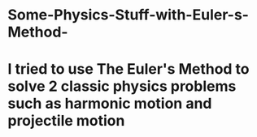 # Some-Physics-Stuff-with-Euler-s-Method-
# I tried to use The Euler's Method to solve 2 classic physics problems such as harmonic motion and projectile motion
